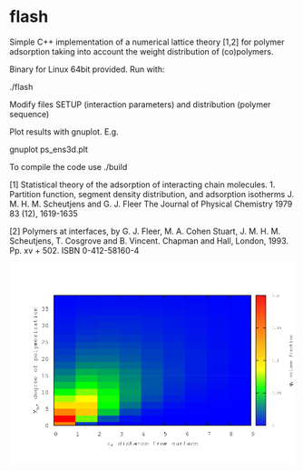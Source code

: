 # flash
Simple C++ implementation of a numerical lattice theory [1,2] for polymer adsorption taking into account the weight distribution of (co)polymers.

Binary for Linux 64bit provided. Run with:

./flash

Modify files SETUP (interaction parameters) and distribution (polymer sequence)

Plot results with gnuplot. E.g. 

gnuplot ps_ens3d.plt

To compile the code use ./build

[1] Statistical theory of the adsorption of interacting chain molecules. 1. Partition function, segment density distribution, and adsorption isotherms
J. M. H. M. Scheutjens and G. J. Fleer
The Journal of Physical Chemistry 1979 83 (12), 1619-1635

[2] Polymers at interfaces, by G. J. Fleer, M. A. Cohen Stuart, J. M. H. M. Scheutjens, T. Cosgrove and B. Vincent. Chapman and Hall, London, 1993. Pp. xv + 502. ISBN 0-412-58160-4

![example](/pics/ads_rab10_nco12_A.png)

